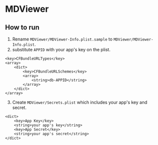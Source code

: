 # MDViewer

## How to run

1. Rename `MDViewer/MDViewer-Info.plist.sample` to `MDViewer/MDViewer-Info.plist`.
2. substitute `APPID` with your app's key on the plist.

```
<key>CFBundleURLTypes</key>
<array>
    <dict>
        <key>CFBundleURLSchemes</key>
        <array>
            <string>db-APPID</string>
        </array>
    </dict>
</array>
```

3. Create `MDViewer/Secrets.plist` which includes your app's key and secret.

```
<dict>
    <key>App Key</key>
    <string>your app's key</string>
    <key>App Secret</key>
    <string>your app's secret</string>
</dict>
```

